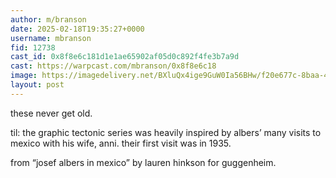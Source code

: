 ```yaml
---
author: m/branson
date: 2025-02-18T19:35:27+0000
username: mbranson
fid: 12738
cast_id: 0x8f8e6c181d1e1ae65902af05d0c892f4fe3b7a9d
cast: https://warpcast.com/mbranson/0x8f8e6c18
image: https://imagedelivery.net/BXluQx4ige9GuW0Ia56BHw/f20e677c-8baa-421a-b2f3-eba6fc2b8000/original
layout: post
---
```

these never get old.   
  
til: the graphic tectonic series was heavily inspired by albers’ many visits to mexico with his wife, anni. their first visit was in 1935.  
  
from “josef albers in mexico” by lauren hinkson for guggenheim.  

<img src='https://imagedelivery.net/BXluQx4ige9GuW0Ia56BHw/f20e677c-8baa-421a-b2f3-eba6fc2b8000/original' alt='' referrerpolicy='no-referrer'/>